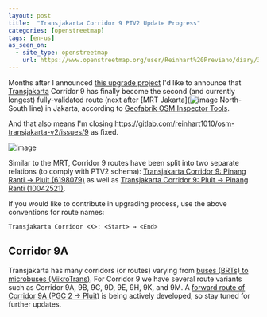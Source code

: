 ```yaml
---
layout: post
title:  "Transjakarta Corridor 9 PTV2 Update Progress"
categories: [openstreetmap]
tags: [en-us]
as_seen_on:
  - site_type: openstreetmap
    url: https://www.openstreetmap.org/user/Reinhart%20Previano/diary/390822
---
```

Months after I announced [this upgrade project](https://www.openstreetmap.org/user/Reinhart%20Previano/diary/382393) I'd like to announce that [Transjakarta](https://en.wikipedia.org/wiki/TransJakarta) Corridor 9 has finally become the second (and currently longest) fully-validated route (next after [MRT Jakarta](![image](https://user-images.githubusercontent.com/17312341/65846374-ba679d00-e367-11e9-941f-13cb14219633.png) North-South line) in Jakarta, according to [Geofabrik OSM Inspector Tools](https://tools.geofabrik.de/osmi/?view=pubtrans_routes).

And that also means I'm closing https://gitlab.com/reinhart1010/osm-transjakarta-v2/issues/9 as fixed.

![image](https://user-images.githubusercontent.com/17312341/65846374-ba679d00-e367-11e9-941f-13cb14219633.png)

Similar to the MRT, Corridor 9 routes have been split into two separate relations (to comply with PTV2 schema): [Transjakarta Corridor 9: Pinang Ranti → Pluit (6198079)](https://www.openstreetmap.org/relation/6198079) as well as [Transjakarta Corridor 9: Pluit → Pinang Ranti (10042521)](https://www.openstreetmap.org/relation/10049799).

If you would like to contribute in upgrading process, use the above conventions for route names:

```
Transjakarta Corridor <X>: <Start> → <End>
```

## Corridor 9A
Transjakarta has many corridors (or routes) varying from [buses (BRTs) to microbuses (MikroTrans)](https://www.transjakarta.co.id/peta-rute/). For Corridor 9 we have several route variants such as Corridor 9A, 9B, 9C, 9D, 9E, 9H, 9K, and 9M. A [forward route of Corridor 9A (PGC 2 → Pluit)](https://www.openstreetmap.org/relation/10049799) is being actively developed, so stay tuned for further updates.
